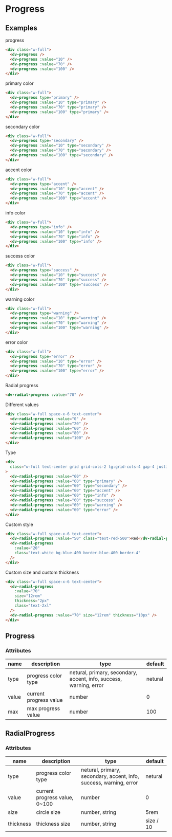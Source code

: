 # Progress

## Examples

progress

```html :::demo
<div class="w-full">
  <dv-progress />
  <dv-progress :value="10" />
  <dv-progress :value="70" />
  <dv-progress :value="100" />
</div>
```

primary color

```html :::demo
<div class="w-full">
  <dv-progress type="primary" />
  <dv-progress :value="10" type="primary" />
  <dv-progress :value="70" type="primary" />
  <dv-progress :value="100" type="primary" />
</div>
```

secondary color

```html :::demo
<div class="w-full">
  <dv-progress type="secondary" />
  <dv-progress :value="10" type="secondary" />
  <dv-progress :value="70" type="secondary" />
  <dv-progress :value="100" type="secondary" />
</div>
```

accent color

```html :::demo
<div class="w-full">
  <dv-progress type="accent" />
  <dv-progress :value="10" type="accent" />
  <dv-progress :value="70" type="accent" />
  <dv-progress :value="100" type="accent" />
</div>
```

info color

```html :::demo
<div class="w-full">
  <dv-progress type="info" />
  <dv-progress :value="10" type="info" />
  <dv-progress :value="70" type="info" />
  <dv-progress :value="100" type="info" />
</div>
```

success color

```html :::demo
<div class="w-full">
  <dv-progress type="success" />
  <dv-progress :value="10" type="success" />
  <dv-progress :value="70" type="success" />
  <dv-progress :value="100" type="success" />
</div>
```

warning color

```html :::demo
<div class="w-full">
  <dv-progress type="warning" />
  <dv-progress :value="10" type="warning" />
  <dv-progress :value="70" type="warning" />
  <dv-progress :value="100" type="warning" />
</div>
```

error color

```html :::demo
<div class="w-full">
  <dv-progress type="error" />
  <dv-progress :value="10" type="error" />
  <dv-progress :value="70" type="error" />
  <dv-progress :value="100" type="error" />
</div>
```

Radial progress

```html :::demo
<dv-radial-progress :value="70" />
```

Different values

```html :::demo
<div class="w-full space-x-6 text-center">
  <dv-radial-progress :value="0" />
  <dv-radial-progress :value="20" />
  <dv-radial-progress :value="60" />
  <dv-radial-progress :value="80" />
  <dv-radial-progress :value="100" />
</div>
```

Type

```html :::demo
<div
  class="w-full text-center grid grid-cols-2 lg:grid-cols-4 gap-4 justify-items-center"
>
  <dv-radial-progress :value="60" />
  <dv-radial-progress :value="60" type="primary" />
  <dv-radial-progress :value="60" type="secondary" />
  <dv-radial-progress :value="60" type="accent" />
  <dv-radial-progress :value="60" type="info" />
  <dv-radial-progress :value="60" type="success" />
  <dv-radial-progress :value="60" type="warning" />
  <dv-radial-progress :value="60" type="error" />
</div>
```

Custom style

```html :::demo
<div class="w-full space-x-6 text-center">
  <dv-radial-progress :value="50" class="text-red-500">Red</dv-radial-progress>
  <dv-radial-progress
    :value="20"
    class="text-white bg-blue-400 border-blue-400 border-4"
  />
</div>
```

Custom size and custom thickness

```html :::demo
<div class="w-full space-x-6 text-center">
  <dv-radial-progress
    :value="70"
    size="12rem"
    thickness="2px"
    class="text-2xl"
  />
  <dv-radial-progress :value="70" size="12rem" thickness="10px" />
</div>
```

## Progress

### Attributes

| name  | description            | type                                                               | default |
| ----- | ---------------------- | ------------------------------------------------------------------ | ------- |
| type  | progress color type    | netural, primary, secondary, accent, info, success, warning, error | netural |
| value | current progress value | number                                                             | 0       |
| max   | max progress value     | number                                                             | 100     |

## RadialProgress

### Attributes

| name      | description                   | type                                                               | default   |
| --------- | ----------------------------- | ------------------------------------------------------------------ | --------- |
| type      | progress color type           | netural, primary, secondary, accent, info, success, warning, error | netural   |
| value     | current progress value, 0~100 | number                                                             | 0         |
| size      | circle size                   | number, string                                                     | 5rem      |
| thickness | thickness size                | number, string                                                     | size / 10 |
